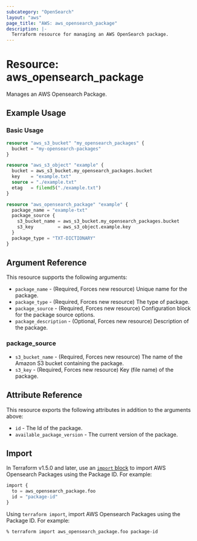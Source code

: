 ```yaml
---
subcategory: "OpenSearch"
layout: "aws"
page_title: "AWS: aws_opensearch_package"
description: |-
  Terraform resource for managing an AWS OpenSearch package.
---
```


# Resource: aws_opensearch_package

Manages an AWS Opensearch Package.

## Example Usage

### Basic Usage

```terraform
resource "aws_s3_bucket" "my_opensearch_packages" {
  bucket = "my-opensearch-packages"
}

resource "aws_s3_object" "example" {
  bucket = aws_s3_bucket.my_opensearch_packages.bucket
  key    = "example.txt"
  source = "./example.txt"
  etag   = filemd5("./example.txt")
}

resource "aws_opensearch_package" "example" {
  package_name = "example-txt"
  package_source {
    s3_bucket_name = aws_s3_bucket.my_opensearch_packages.bucket
    s3_key         = aws_s3_object.example.key
  }
  package_type = "TXT-DICTIONARY"
}
```

## Argument Reference

This resource supports the following arguments:

* `package_name` - (Required, Forces new resource) Unique name for the package.
* `package_type` - (Required, Forces new resource) The type of package.
* `package_source` - (Required, Forces new resource) Configuration block for the package source options.
* `package_description` - (Optional, Forces new resource) Description of the package.

### package_source

* `s3_bucket_name` - (Required, Forces new resource) The name of the Amazon S3 bucket containing the package.
* `s3_key` - (Required, Forces new resource) Key (file name) of the package.

## Attribute Reference

This resource exports the following attributes in addition to the arguments above:

* `id` - The Id of the package.
* `available_package_version` - The current version of the package.

## Import

In Terraform v1.5.0 and later, use an [`import` block](https://developer.hashicorp.com/terraform/language/import) to import AWS Opensearch Packages using the Package ID. For example:

```terraform
import {
  to = aws_opensearch_package.foo
  id = "package-id"
}
```

Using `terraform import`, import AWS Opensearch Packages using the Package ID. For example:

```console
% terraform import aws_opensearch_package.foo package-id
```
